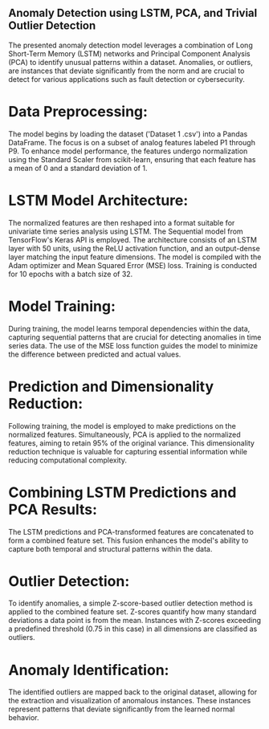 ## Anomaly Detection using LSTM, PCA, and Trivial Outlier Detection

The presented anomaly detection model leverages a combination of Long Short-Term Memory (LSTM) networks and Principal Component Analysis (PCA) to identify unusual patterns within a dataset. Anomalies, or outliers, are instances that deviate significantly from the norm and are crucial to detect for various applications such as fault detection or cybersecurity.

# Data Preprocessing:
The model begins by loading the dataset ('Dataset 1 .csv') into a Pandas DataFrame. The focus is on a subset of analog features labeled P1 through P9. To enhance model performance, the features undergo normalization using the Standard Scaler from scikit-learn, ensuring that each feature has a mean of 0 and a standard deviation of 1.

# LSTM Model Architecture:
The normalized features are then reshaped into a format suitable for univariate time series analysis using LSTM. The Sequential model from TensorFlow's Keras API is employed. The architecture consists of an LSTM layer with 50 units, using the ReLU activation function, and an output-dense layer matching the input feature dimensions. The model is compiled with the Adam optimizer and Mean Squared Error (MSE) loss. Training is conducted for 10 epochs with a batch size of 32.

# Model Training:
During training, the model learns temporal dependencies within the data, capturing sequential patterns that are crucial for detecting anomalies in time series data. The use of the MSE loss function guides the model to minimize the difference between predicted and actual values.

# Prediction and Dimensionality Reduction:
Following training, the model is employed to make predictions on the normalized features. Simultaneously, PCA is applied to the normalized features, aiming to retain 95% of the original variance. This dimensionality reduction technique is valuable for capturing essential information while reducing computational complexity.

# Combining LSTM Predictions and PCA Results:
The LSTM predictions and PCA-transformed features are concatenated to form a combined feature set. This fusion enhances the model's ability to capture both temporal and structural patterns within the data.

# Outlier Detection:
To identify anomalies, a simple Z-score-based outlier detection method is applied to the combined feature set. Z-scores quantify how many standard deviations a data point is from the mean. Instances with Z-scores exceeding a predefined threshold (0.75 in this case) in all dimensions are classified as outliers.

# Anomaly Identification:
The identified outliers are mapped back to the original dataset, allowing for the extraction and visualization of anomalous instances. These instances represent patterns that deviate significantly from the learned normal behavior.
